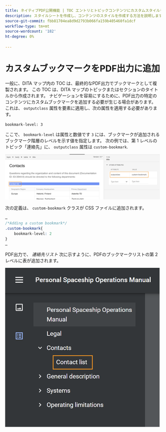 ```yaml
---
title: ネイティブPDF公開機能 | TOC エントリとトピックコンテンツにカスタムスタイルを適用
description: スタイルシートを作成し、コンテンツのスタイルを作成する方法を説明します。
source-git-commit: fbb81704ea8d9d2793b066fa159b405460fa1dcf
workflow-type: tm+mt
source-wordcount: '182'
ht-degree: 0%

---
```



# カスタムブックマークをPDF出力に追加

一般に、DITA マップ内の TOC は、最終的なPDF出力でブックマークとして複製されます。 この TOC は、DITA マップのトピックまたはセクションのタイトルから作成されます。 ナビゲーションを容易にするために、PDF出力の特定のコンテンツにカスタムブックマークを追加する必要が生じる場合があります。 これは、 `outputclass` 属性を要素に適用し、次の属性を適用する必要があります。

`bookmark-level: 3`

ここで、 `bookmark-level` は属性と数値です `3` には、ブックマークが追加されるブックマーク階層のレベルを示す値を指定します。 次の例では、第 1 レベルのトピック「連絡先」に、 `outputclass` 属性は `custom-bookmark`.

<img src="./assets/custom-bookmark-attribute.png" width="500">

次の定義は、 `custom-bookmark` クラスが CSS ファイルに追加されます。

```css
…
/*Adding a custom bookmark*/
.custom-bookmark{
    bookmark-level: 2
}
…
```

PDF出力で、 *連絡先リスト* 次に示すように、PDFのブックマークリストの第 2 レベルに表が追加されます。

<img src="./assets/custom-bookmark-in-pdf-output.png" width="500">
